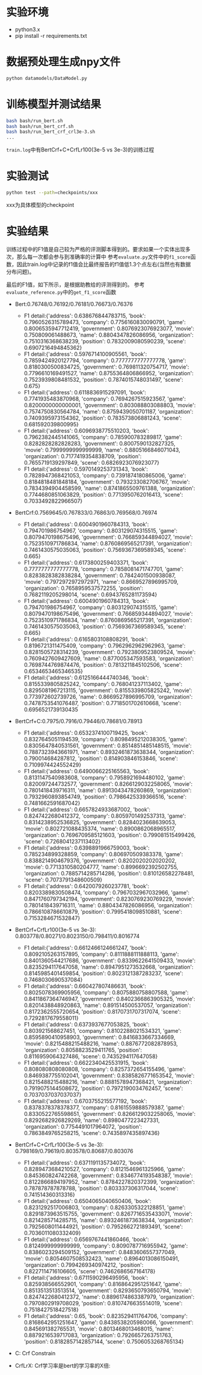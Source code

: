 # 实验环境
- python3.x
- pip install -r requirements.txt

# 数据预处理生成npy文件
```bash
python datamodels/DataModel.py
```

# 训练模型并测试结果
```bash
bash bash/run_bert.sh
bash bash/run_bert_crf.sh
bash bash/run_bert_crf_crl3e-3.sh
...
```

`train.log`中有BertCrf+C+CrfLr100(3e-5 vs 3e-3)的训练过程

# 实验测试
```bash
python test --path=checkpoints/xxx
```
xxx为具体模型的checkpoint

# 实验结果
训练过程中的F1值是自己较为严格的评测脚本得到的。要求如果一个实体出现多次，那么每一次都会参与到准确率的计算中
参考`evaluate.py`文件中的`f1_score`函数，因此train.log中记录的f1值会比最终报告的f1值低1.3个点左右(当然也有数据分布问题)。

最后的F1值，如下所示，是根据助教给的评测得到的。
参考`evaluate_reference.py`中的`get_f1_score`函数

- Bert:0.76748/0.76192/0.76181/0.76673/0.76376
    - F1 detail:{'address': 0.638676844783715, 'book': 0.7960526315789473, 'company': 0.7756160830090791, 'game': 0.8006535947712419, 'government': 0.8076923076923077, 'movie': 0.750809061488673, 'name': 0.8804347826086956, 'organization': 0.7510316368638239, 'position': 0.7832009080590239, 'scene': 0.6907216494845362}
    - F1 detail:{'address': 0.5976714100905561, 'book': 0.7859424920127794, 'company': 0.7777777777777778, 'game': 0.8180300500834725, 'government': 0.769811320754717, 'movie': 0.7796610169491527, 'name': 0.8755364806866952, 'organization': 0.7523939808481532, 'position': 0.7874015748031497, 'scene': 0.675}
    - F1 detail:{'address': 0.6118836915297091, 'book': 0.7741935483870968, 'company': 0.7694267515923567, 'game': 0.8200000000000001, 'government': 0.803088803088803, 'movie': 0.7574750830564784, 'name': 0.8759439050701187, 'organization': 0.7409395973154362, 'position': 0.783573806881243, 'scene': 0.681592039800995}
    - F1 detail:{'address': 0.6096938775510203, 'book': 0.7962382445141065, 'company': 0.785900783289817, 'game': 0.8282828282828283, 'government': 0.8007590132827325, 'movie': 0.7999999999999999, 'name': 0.8805166846071043, 'organization': 0.7177419354838709, 'position': 0.7655719139297849, 'scene': 0.6826923076923077}
    - F1 detail:{'address': 0.5970149253731343, 'book': 0.7828947368421053, 'company': 0.7391874180865006, 'game': 0.8184818481848184, 'government': 0.793233082706767, 'movie': 0.7834394904458599, 'name': 0.8741865509761388, 'organization': 0.7744680851063829, 'position': 0.7713950762016413, 'scene': 0.7033492822966507}
- BertCrf:0.7569645/0.767833/0.76863/0.769568/0.76974
    - F1 detail:{'address': 0.6004901960784313, 'book': 0.794701986754967, 'company': 0.803129074315515, 'game': 0.8079470198675496, 'government': 0.766859344894027, 'movie': 0.7523510971786834, 'name': 0.8760869565217391, 'organization': 0.7461430575035063, 'position': 0.7569367369589345, 'scene': 0.665}
    - F1 detail:{'address': 0.6173800259403371, 'book': 0.7777777777777778, 'company': 0.7858081471747701, 'game': 0.8283828382838284, 'government': 0.7842401500938087, 'movie': 0.7972972972972971, 'name': 0.8669527896995709, 'organization': 0.7658959537572255, 'position': 0.7682119205298014, 'scene': 0.6943765281173594}
    - F1 detail:{'address': 0.6004901960784313, 'book': 0.794701986754967, 'company': 0.803129074315515, 'game': 0.8079470198675496, 'government': 0.766859344894027, 'movie': 0.7523510971786834, 'name': 0.8760869565217391, 'organization': 0.7461430575035063, 'position': 0.7569367369589345, 'scene': 0.665}
    - F1 detail:{'address': 0.6165803108808291, 'book': 0.8196721311475409, 'company': 0.7962962962962963, 'game': 0.8281505728314239, 'government': 0.7923809523809524, 'movie': 0.7609427609427609, 'name': 0.877005347593583, 'organization': 0.7698744769874476, 'position': 0.7813211845102506, 'scene': 0.6534653465346535}
    - F1 detail:{'address': 0.6125166444740346, 'book': 0.8155339805825242, 'company': 0.768041237113402, 'game': 0.8295081967213115, 'government': 0.8155339805825242, 'movie': 0.773972602739726, 'name': 0.8669527896995709, 'organization': 0.7478753541076487, 'position': 0.7718501702610668, 'scene': 0.6956521739130435
- BertCrf+C:0.7975/0.7916/0.79446/0.78681/0.78913
    - F1 detail:{'address': 0.6532374100719425, 'book': 0.8327645051194539, 'company': 0.8098495212038305, 'game': 0.8305647840531561, 'government': 0.8514851485148515, 'movie': 0.7887323943661971, 'name': 0.8932461873638344, 'organization': 0.790014684287812, 'position': 0.814903846153846, 'scene': 0.7109974424552429}
    - F1 detail:{'address': 0.6490066225165563, 'book': 0.8131147540983608, 'company': 0.7958921694480102, 'game': 0.820097244732577, 'government': 0.8266129032258065, 'movie': 0.7801418439716311, 'name': 0.8913043478260869, 'organization': 0.7932960893854749, 'position': 0.7986425339366516, 'scene': 0.7481662591687042}
    - F1 detail:{'address': 0.6657824933687002, 'book': 0.8247422680412372, 'company': 0.8059701492537313, 'game': 0.8314238952536825, 'government': 0.8284023668639053, 'movie': 0.802721088435374, 'name': 0.8900862068965517, 'organization': 0.7696709585121603, 'position': 0.799081515499426, 'scene': 0.7268041237113402}
    - F1 detail:{'address': 0.6398891966759003, 'book': 0.785234899328859, 'company': 0.806970509383378, 'game': 0.8388214904679376, 'government': 0.8202020202020202, 'movie': 0.7713310580204777, 'name': 0.8996692392502755, 'organization': 0.7885714285714286, 'position': 0.810126582278481, 'scene': 0.7073791348600509}
    - F1 detail:{'address': 0.6420079260237781, 'book': 0.8203389830508474, 'company': 0.7967032967032966, 'game': 0.8471760797342194, 'government': 0.8230769230769229, 'movie': 0.7801418439716311, 'name': 0.8804347826086956, 'organization': 0.7866108786610879, 'position': 0.7995418098510881, 'scene': 0.7153284671532847}
- BertCrf+CrfLr100(3e-5 vs 3e-3): 0.803778/0.80271/0.8023150/0.798411/0.8016774
    - F1 detail:{'address': 0.6612466124661247, 'book': 0.8092105263157895, 'company': 0.8111888111888113, 'game': 0.8401360544217686, 'government': 0.8339622641509433, 'movie': 0.8235294117647058, 'name': 0.8947951273532668, 'organization': 0.8145985401459854, 'position': 0.8023121387283237, 'scene': 0.7468030690537084}
    - F1 detail:{'address': 0.660427807486631, 'book': 0.8025078369905956, 'company': 0.8075880758807588, 'game': 0.8411867364746947, 'government': 0.8402366863905325, 'movie': 0.8201438848920863, 'name': 0.891514500537057, 'organization': 0.8172362555720654, 'position': 0.8170731707317074, 'scene': 0.7292817679558011}
    - F1 detail:{'address': 0.6373937677053825, 'book': 0.803921568627451, 'company': 0.8102288021534321, 'game': 0.8595890410958903, 'government': 0.8416833667334669, 'movie': 0.8215488215488216, 'name': 0.8876772082878953, 'organization': 0.8058823529411765, 'position': 0.8116959064327486, 'scene': 0.7435294117647058}   
    - F1 detail:{'address': 0.6622340425531915, 'book': 0.808080808080808, 'company': 0.8257372654155496, 'game': 0.8469387755102041, 'government': 0.8385826771653542, 'movie': 0.8215488215488216, 'name': 0.8881578947368421, 'organization': 0.7919075144508672, 'position': 0.7972190034762457, 'scene': 0.7037037037037037}
    - F1 detail:{'address': 0.6703755215577192, 'book': 0.8378378378378377, 'company': 0.8161559888579387, 'game': 0.8330522765598651, 'government': 0.8266129032258065, 'movie': 0.8292682926829269, 'name': 0.8980477223427331, 'organization': 0.7754491017964072, 'position': 0.7863849765258215, 'scene': 0.7435897435897436}
- BertCrf+C+CrfLr100(3e-5 vs 3e-3): 0.798169/0.79619/0.803578/0.80687/0.803076
    - F1 detail:{'address': 0.6371191135734072, 'book': 0.8289473684210527, 'company': 0.8121546961325966, 'game': 0.845360824742268, 'government': 0.8346774193548387, 'movie': 0.8122866894197952, 'name': 0.8784227820372399, 'organization': 0.787878787878788, 'position': 0.803337306317044, 'scene': 0.741514360313316}
    - F1 detail:{'address': 0.6504065040650406, 'book': 0.8231292517006803, 'company': 0.8263305322128851, 'game': 0.8291873963515755, 'government': 0.8267716535433071, 'movie': 0.8214285714285715, 'name': 0.8932461873638344, 'organization': 0.7925608011444921, 'position': 0.7952662721893491, 'scene': 0.7036011080332409}
    - F1 detail:{'address': 0.6569767441860466, 'book': 0.8124999999999999, 'company': 0.8090787716955942, 'game': 0.8386023294509152, 'government': 0.8483606557377049, 'movie': 0.8054607508532423, 'name': 0.8964013086150491, 'organization': 0.7994269340974212, 'position': 0.8227114716106605, 'scene': 0.7462686567164178}
    - F1 detail:{'address': 0.6711590296495956, 'book': 0.825938566552901, 'company': 0.8168642951251647, 'game': 0.8513513513513514, 'government': 0.8293650793650794, 'movie': 0.8247422680412372, 'name': 0.8896174863387979, 'organization': 0.7970802919708029, 'position': 0.8107476635514019, 'scene': 0.7518427518427518}
    - F1 detail:{'address': 0.65, 'book': 0.823529411764706, 'company': 0.8168642951251647, 'game': 0.8438538205980066, 'government': 0.845691382765531, 'movie': 0.8013468013468015, 'name': 0.8879216539717083, 'organization': 0.7926657263751763, 'position': 0.8182857142857144, 'scene': 0.7506053268765134}

- C: Crf Constrain
- CrfLrX: Crf学习率是bert的学习率的X倍:


